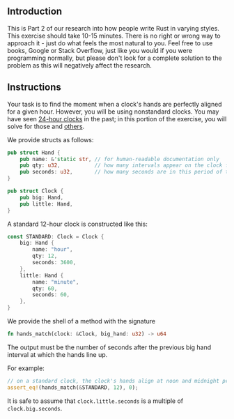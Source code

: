 ## Introduction

This is Part 2 of our research into how people write Rust in varying styles. This exercise should take 10-15 minutes. There is no right or wrong way to approach it - just do what feels the most natural to you. Feel free to use books, Google or Stack Overflow, just like you would if you were programming normally, but please don't look for a complete solution to the problem as this will negatively affect the research.

## Instructions

Your task is to find the moment when a clock's hands are perfectly aligned for a given hour. However, you will be using nonstandard clocks. You may have seen [24-hour clocks](https://i.pinimg.com/originals/d0/0c/c2/d00cc2c17993ca8e1faf603fbd308d27.png) in the past; in this portion of the exercise, you will solve for those and [others](https://en.wikipedia.org/wiki/Clock_of_the_Long_Now).

We provide structs as follows:

```rust
pub struct Hand {
    pub name: &'static str, // for human-readable documentation only
    pub qty: u32,           // how many intervals appear on the clock face
    pub seconds: u32,       // how many seconds are in this period of time
}

pub struct Clock {
    pub big: Hand,
    pub little: Hand, 
}
```

A standard 12-hour clock is constructed like this:

```rust
const STANDARD: Clock = Clock {
    big: Hand {
        name: "hour",
        qty: 12,
        seconds: 3600,
    },
    little: Hand {
        name: "minute",
        qty: 60,
        seconds: 60,
    },
}
```

We provide the shell of a method with the signature

```rust
fn hands_match(clock: &Clock, big_hand: u32) -> u64
```

The output must be the number of seconds after the previous big hand interval at which the hands line up.

For example:

```rust
// on a standard clock, the clock's hands align at noon and midnight precisely
assert_eq!(hands_match(&STANDARD, 12), 0);
```

It is safe to assume that `clock.little.seconds` is a multiple of `clock.big.seconds`.